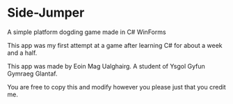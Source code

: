 # Side-Jumper
A simple platform dogding game made in C# WinForms

This app was my first attempt at a game after learning C# for about a week and a half.

This app was made by Eoin Mag Ualghairg. A student of Ysgol Gyfun Gymraeg Glantaf.

You are free to copy this and modify however you please just that you credit me.
